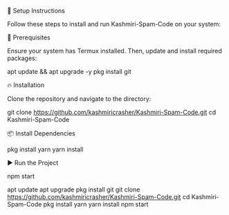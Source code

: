 🚀 Setup Instructions

Follow these steps to install and run Kashmiri-Spam-Code on your system:

📌 Prerequisites

Ensure your system has Termux installed. Then, update and install required packages:

apt update && apt upgrade -y
pkg install git

🔥 Installation

Clone the repository and navigate to the directory:

git clone https://github.com/kashmiricrasher/Kashmiri-Spam-Code.git
cd Kashmiri-Spam-Code

📦 Install Dependencies

pkg install yarn
yarn install

▶️ Run the Project

npm start


apt update 
apt upgrade
pkg install git
git clone https://github.com/kashmiricrasher/Kashmiri-Spam-Code.git
cd Kashmiri-Spam-Code
pkg install yarn 
yarn install
npm start
